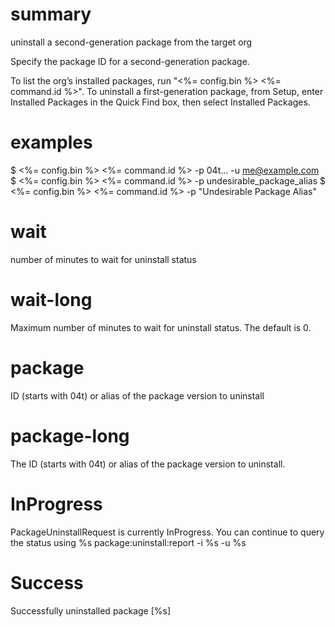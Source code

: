 # summary

uninstall a second-generation package from the target org

Specify the package ID for a second-generation package.

To list the org’s installed packages, run "<%= config.bin %> <%= command.id %>".
To uninstall a first-generation package, from Setup, enter Installed Packages in the Quick Find box, then select Installed Packages.

# examples

$ <%= config.bin %> <%= command.id %> -p 04t... -u me@example.com
$ <%= config.bin %> <%= command.id %> -p undesirable_package_alias
$ <%= config.bin %> <%= command.id %> -p "Undesirable Package Alias"

# wait

number of minutes to wait for uninstall status

# wait-long

Maximum number of minutes to wait for uninstall status. The default is 0.

# package

ID (starts with 04t) or alias of the package version to uninstall

# package-long

The ID (starts with 04t) or alias of the package version to uninstall.

# InProgress

PackageUninstallRequest is currently InProgress.
You can continue to query the status using %s package:uninstall:report -i %s -u %s

# Success

Successfully uninstalled package [%s]
